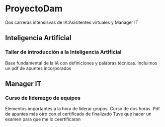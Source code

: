 # ProyectoDam
Dos carreras intensisvas de IA:Asisitentes virtuales y Manager IT
## Inteligencia Artificial
### Taller de introducción a la Inteligencia Artificial
Base fundamental de la IA con definiciones y palabras técnicas.
Incluimos un pdf de apuntes incorporados

## Manager IT
### Curso de liderazgo de equipos
Elementos importantes a la hora de liderar grupos. Curso de dos horas.
Pdf de apuntes más otro con el certificado de finalizado
Tuve que hacer un examen para que me lo ceertificaran 
